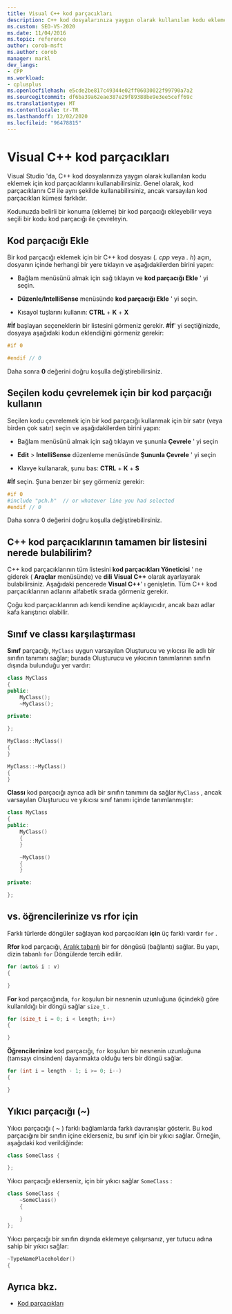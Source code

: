 ```yaml
---
title: Visual C++ kod parçacıkları
description: C++ kod dosyalarınıza yaygın olarak kullanılan kodu eklemek için kod parçacıklarını nasıl kullanacağınızı öğrenin.
ms.custom: SEO-VS-2020
ms.date: 11/04/2016
ms.topic: reference
author: corob-msft
ms.author: corob
manager: markl
dev_langs:
- CPP
ms.workload:
- cplusplus
ms.openlocfilehash: e5cde2be817c49344e02ff06030022f99790a7a2
ms.sourcegitcommit: df6ba39a62eae387e29f89388be9e3ee5ceff69c
ms.translationtype: MT
ms.contentlocale: tr-TR
ms.lasthandoff: 12/02/2020
ms.locfileid: "96478815"
---
```

# <a name="visual-c-code-snippets"></a>Visual C++ kod parçacıkları

Visual Studio 'da, C++ kod dosyalarınıza yaygın olarak kullanılan kodu eklemek için kod parçacıklarını kullanabilirsiniz. Genel olarak, kod parçacıklarını C# ile aynı şekilde kullanabilirsiniz, ancak varsayılan kod parçacıkları kümesi farklıdır.

Kodunuzda belirli bir konuma (ekleme) bir kod parçacığı ekleyebilir veya seçili bir kodu kod parçacığı ile çevreleyin.

## <a name="insert-a-code-snippet"></a>Kod parçacığı Ekle

Bir kod parçacığı eklemek için bir C++ kod dosyası (*. cpp* veya *. h*) açın, dosyanın içinde herhangi bir yere tıklayın ve aşağıdakilerden birini yapın:

- Bağlam menüsünü almak için sağ tıklayın ve **kod parçacığı Ekle** ' yi seçin.

- **Düzenle/IntelliSense** menüsünde **kod parçacığı Ekle** ' yi seçin.

- Kısayol tuşlarını kullanın: **CTRL** + **K** + **X**

**#İf** başlayan seçeneklerin bir listesini görmeniz gerekir. **#İf**' yi seçtiğinizde, dosyaya aşağıdaki kodun eklendiğini görmeniz gerekir:

```cpp
#if 0

#endif // 0
```

Daha sonra **0** değerini doğru koşulla değiştirebilirsiniz.

## <a name="use-a-code-snippet-to-surround-selected-code"></a>Seçilen kodu çevrelemek için bir kod parçacığı kullanın

Seçilen kodu çevrelemek için bir kod parçacığı kullanmak için bir satır (veya birden çok satır) seçin ve aşağıdakilerden birini yapın:

- Bağlam menüsünü almak için sağ tıklayın ve şununla **Çevrele** ' yi seçin

- **Edit**  >  **IntelliSense** düzenleme menüsünde **Şununla Çevrele** ' yi seçin

- Klavye kullanarak, şunu bas: **CTRL** + **K** + **S**

**#İf** seçin. Şuna benzer bir şey görmeniz gerekir:

```cpp
#if 0
#include "pch.h"  // or whatever line you had selected
#endif // 0
```

Daha sonra 0 değerini doğru koşulla değiştirebilirsiniz.

## <a name="where-can-i-find-a-complete-list-of-the-c-code-snippets"></a>C++ kod parçacıklarının tamamen bir listesini nerede bulabilirim?

C++ kod parçacıklarının tüm listesini **kod parçacıkları Yöneticisi** ' ne giderek ( **Araçlar** menüsünde) ve **dili** **Visual C++** olarak ayarlayarak bulabilirsiniz. Aşağıdaki pencerede **Visual C++**' ı genişletin. Tüm C++ kod parçacıklarının adlarını alfabetik sırada görmeniz gerekir.

Çoğu kod parçacıklarının adı kendi kendine açıklayıcıdır, ancak bazı adlar kafa karıştırıcı olabilir.

## <a name="class-vs-classi"></a>Sınıf ve classı karşılaştırması

**Sınıf** parçacığı, `MyClass` uygun varsayılan Oluşturucu ve yıkıcısı ile adlı bir sınıfın tanımını sağlar; burada Oluşturucu ve yıkıcının tanımlarının sınıfın dışında bulunduğu yer vardır:

```cpp
class MyClass
{
public:
    MyClass();
    ~MyClass();

private:

};

MyClass::MyClass()
{
}

MyClass::~MyClass()
{
}
```

**Classı** kod parçacığı ayrıca adlı bir sınıfın tanımını da sağlar `MyClass` , ancak varsayılan Oluşturucu ve yıkıcısı sınıf tanımı içinde tanımlanmıştır:

```cpp
class MyClass
{
public:
    MyClass()
    {
    }

    ~MyClass()
    {
    }

private:

};
```

## <a name="for-vs-forr-vs-rfor"></a>vs. öğrencilerinize vs rfor için

Farklı türlerde döngüler sağlayan kod parçacıkları **için** üç farklı vardır `for` .

**Rfor** kod parçacığı, [Aralık tabanlı](/cpp/cpp/range-based-for-statement-cpp) bir for döngüsü (bağlantı) sağlar. Bu yapı, dizin tabanlı `for` Döngülerde tercih edilir.

```cpp
for (auto& i : v)
{

}
```

**For** kod parçacığında, `for` koşulun bir nesnenin uzunluğuna (içindeki) göre kullanıldığı bir döngü sağlar `size_t` .

```cpp
for (size_t i = 0; i < length; i++)
{

}
```

**Öğrencilerinize** kod parçacığı, `for` koşulun bir nesnenin uzunluğuna (tamsayı cinsinden) dayanmakta olduğu ters bir döngü sağlar.

```cpp
for (int i = length - 1; i >= 0; i--)
{

}
```

## <a name="the-destructor-snippet-"></a>Yıkıcı parçacığı (~)

Yıkıcı parçacığı ( **~** ) farklı bağlamlarda farklı davranışlar gösterir. Bu kod parçacığını bir sınıfın içine eklerseniz, bu sınıf için bir yıkıcı sağlar. Örneğin, aşağıdaki kod verildiğinde:

```cpp
class SomeClass {

};
```

Yıkıcı parçacığı eklerseniz, için bir yıkıcı sağlar `SomeClass` :

```cpp
class SomeClass {
    ~SomeClass()
    {

    }
};
```

Yıkıcı parçacığı bir sınıfın dışında eklemeye çalışırsanız, yer tutucu adına sahip bir yıkıcı sağlar:

```cpp
~TypeNamePlaceholder()
{
```

## <a name="see-also"></a>Ayrıca bkz.

- [Kod parçacıkları](../ide/code-snippets.md)